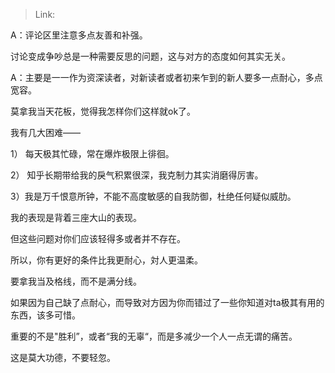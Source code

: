 > Link: 

A：评论区里注意多点友善和补强。

讨论变成争吵总是一种需要反思的问题，这与对方的态度如何其实无关。

A：主要是一一作为资深读者，对新读者或者初来乍到的新人要多一点耐心，多点宽容。

莫拿我当天花板，觉得我怎样你们这样就ok了。

我有几大困难——

1） 每天极其忙碌，常在爆炸极限上徘徊。

2） 知乎长期带给我的戾气积累很深，我克制力其实消磨得厉害。

3）我是万千恨意所钟，不能不高度敏感的自我防御，杜绝任何疑似威肋。

我的表现是背着三座大山的表现。

但这些问题对你们应该轻得多或者并不存在。

所以，你有更好的条件比我更耐心，対人更温柔。

要拿我当及格线，而不是满分线。

如果因为自己缺了点耐心，而导致对方因为你而错过了一些你知道对ta极其有用的东西，该多可惜。

重要的不是"胜利”，或者“我的无辜“，而是多减少一个人一点无谓的痛苦。

这是莫大功德，不要轻忽。

